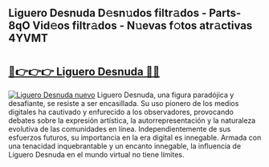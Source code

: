 ## Liguero Desnuda D𝚎sn𝚞dos filtr𝚊dos - Parts-8qO Vid𝚎os filtr𝚊dos - N𝚞evas f𝚘tos atr𝚊ctivas 4YVMT

# <h2><a href="http://mbbu5m.tromn.icu/?c=Liguero+Desnuda">🔗👉👉👉 Liguero Desnuda 🔗🔗</a></h2>

[![Liguero Desnuda nuevo](https://i.imgur.com/pEAQMta.gif)](http://mbbu5m.tromn.icu/?c=Liguero+Desnuda)
Liguero Desnuda, una figura paradójica y desafiante, se resiste a ser encasillada. Su uso pionero de los medios digitales ha cautivado y enfurecido a los observadores, provocando debates sobre la expresión artística, la autorrepresentación y la naturaleza evolutiva de las comunidades en línea. Independientemente de sus esfuerzos futuros, su importancia en la era digital es innegable. Armada con una tenacidad inquebrantable y un encanto innegable, la influencia de Liguero Desnuda en el mundo virtual no tiene límites.
